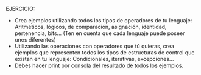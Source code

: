 EJERCICIO:
- Crea ejemplos utilizando todos los tipos de operadores de tu lenguaje:
Aritméticos, lógicos, de comparación, asignación, identidad, pertenencia, bits...
(Ten en cuenta que cada lenguaje puede poseer unos diferentes)
- Utilizando las operaciones con operadores que tú quieras, crea ejemplos
que representen todos los tipos de estructuras de control que existan
en tu lenguaje:
Condicionales, iterativas, excepciones...
- Debes hacer print por consola del resultado de todos los ejemplos.
